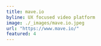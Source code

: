 ```yaml
---
title: mave.io
byline: UX focused video platform
image: ./_images/mave.io.jpeg
url: "https://www.mave.io/"
featured: 4
---
```

